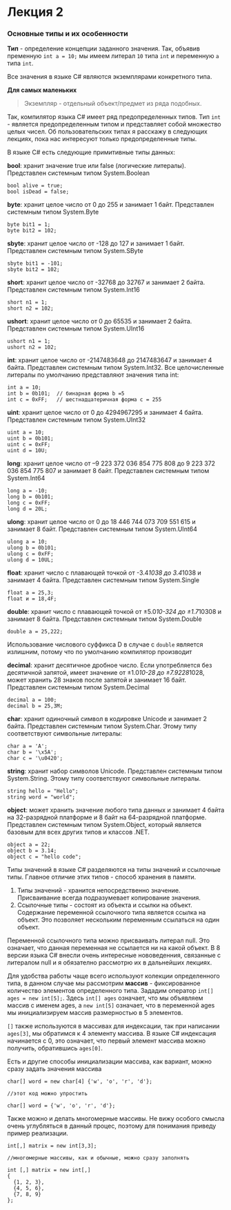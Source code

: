 # Лекция 2
### Основные типы и их особенности

**Тип** - определение концепции заданного значения. Так, объявив пременную `int a = 10;` мы имеем литерал `10` типа `int` и переменную `a` типа `int`.

Все значения в языке C# являются экземплярами конкретного типа. 

**Для самых маленьких**
> Экземпляр - отдельный объект/предмет из ряда подобных.

Так, компилятор языка C# имеет ряд предопределенных типов. Тип `int` - является предопределенным типом и представляет собой множество целых чисел.
Об пользовательских типах я расскажу в следующих лекциях, пока нас интересуют только предопределенные типы.

В языке C# есть следующие примитивные типы данных:

**bool**: хранит значение true или false (логические литералы). Представлен системным типом System.Boolean
```
bool alive = true;
bool isDead = false;
```

**byte**: хранит целое число от 0 до 255 и занимает 1 байт. Представлен системным типом System.Byte
```
byte bit1 = 1;
byte bit2 = 102;
```

**sbyte**: хранит целое число от -128 до 127 и занимает 1 байт. Представлен системным типом System.SByte
```
sbyte bit1 = -101;
sbyte bit2 = 102;
```

**short**: хранит целое число от -32768 до 32767 и занимает 2 байта. Представлен системным типом System.Int16
```
short n1 = 1;
short n2 = 102;
```

**ushort**: хранит целое число от 0 до 65535 и занимает 2 байта. Представлен системным типом System.UInt16
```
ushort n1 = 1;
ushort n2 = 102;
```

**int**: хранит целое число от -2147483648 до 2147483647 и занимает 4 байта. Представлен системным типом System.Int32. Все целочисленные литералы по умолчанию представляют значения типа int:
```
int a = 10;
int b = 0b101;  // бинарная форма b =5
int c = 0xFF;   // шестнадцатеричная форма c = 255
```

**uint**: хранит целое число от 0 до 4294967295 и занимает 4 байта. Представлен системным типом System.UInt32
```
uint a = 10;
uint b = 0b101;
uint c = 0xFF;
uint d = 10U;
```

**long**: хранит целое число от –9 223 372 036 854 775 808 до 9 223 372 036 854 775 807 и занимает 8 байт. Представлен системным типом System.Int64
```
long a = -10;
long b = 0b101;
long c = 0xFF;
long d = 20L;
```

**ulong**: хранит целое число от 0 до 18 446 744 073 709 551 615 и занимает 8 байт. Представлен системным типом System.UInt64
```
ulong a = 10;
ulong b = 0b101;
ulong c = 0xFF;
ulong d = 10UL;
```

**float**: хранит число с плавающей точкой от -3.4*1038 до 3.4*1038 и занимает 4 байта. Представлен системным типом System.Single
```
float a = 25,3;
float и = 18,4F;
```

**double**: хранит число с плавающей точкой от ±5.0*10-324 до ±1.7*10308 и занимает 8 байта. Представлен системным типом System.Double
```
double a = 25,222;
```
Использование числового суффикса D в случае с `double` является излишним, потому что по умолчанию компилятор производит 

**decimal**: хранит десятичное дробное число. Если употребляется без десятичной запятой, имеет значение от ±1.0*10-28 до ±7.9228*1028, может хранить 28 знаков после запятой и занимает 16 байт. Представлен системным типом System.Decimal
```
decimal a = 100;
decimal b = 25,3M;
```

**char**: хранит одиночный символ в кодировке Unicode и занимает 2 байта. Представлен системным типом System.Char. Этому типу соответствуют символьные литералы:
```
char a = 'A';
char b = '\x5A';
char c = '\u0420';
```

**string**: хранит набор символов Unicode. Представлен системным типом System.String. Этому типу соответствуют символьные литералы.
```
string hello = "Hello";
string word = "world";
```

**object**: может хранить значение любого типа данных и занимает 4 байта на 32-разрядной платформе и 8 байт на 64-разрядной платформе. Представлен системным типом System.Object, который является базовым для всех других типов и классов .NET.
```
object a = 22;
object b = 3.14;
object c = "hello code";
```

Типы значений в языке C# разделяются на типы значений и ссылочные типы. 
Главное отличие этих типов - способ хранения в памяти. 
1. Типы значений - хранится непосредственно значение. Присваивание всегда подразумевает копирование значения.
2. Ссылочные типы - состоят из объекта и ссылки на объект. Содержание переменной ссылочного типа является ссылка на объект. Это позволяет нескольким переменным ссылаться на один объект.

Переменной ссылочного типа можно присваивать литерал null. Это означает, что данная переменная не ссылается ни на какой объект. В 8 версии языка C# внесли очень интересные нововеденния, связанные с литералом null и я обязателно рассмотрю их в дальнейших лекциях.

Для удобства работы чаще всего используют колекции определенного типа, в данном случае мы рассмотрим **массив** - фиксированное количество элементов определенного типа. Зададим оператор `int[] ages = new int[5];`. Здесь `int[] ages` означает, что мы объявляем массив с именем ages, а `new int[5]` означает, что в переменной ages мы инициализируем массив размерностью в 5 элементов. 

`[]` также используются в массивах для индексации, так при написании `ages[3]`, мы обратимся к 4 элементу массива. В языке C# индексация начинается с 0, это означает, что первый элемент массива можно получить, обратившись `ages[0]`.

Есть и другие способы инициализации массива, как вариант, можно сразу задать значения массива
```
char[] word = new char[4] {'w', 'o', 'r', 'd'};

//этот код можно упростить 

char[] word = {'w', 'o', 'r', 'd'};
```
Также можно и делать многомерные массивы. Не вижу особого смысла очень углубляться в данный процес, поэтому для понимания приведу пример реализации. 
```
int[,] matrix = new int[3,3];

//многомерные массивы, как и обычные, можно сразу заполнять

int [,] matrix = new int[,]
{
  {1, 2, 3},
  {4, 5, 6},
  {7, 8, 9}
};
```

